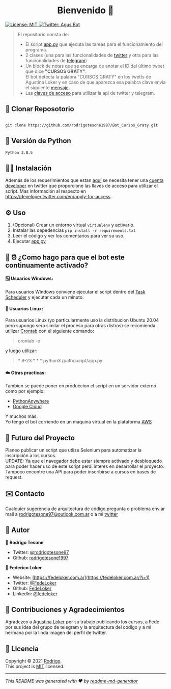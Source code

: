 <h1 align="center">Bienvenido 👋</h1>
<p>
  <a href="ss" target="_blank">
    <img alt="License: MIT" src="https://img.shields.io/badge/License-MIT-yellow.svg" />
  </a>
  <a href="https://twitter.com/BotFuturo?s=08" target="_blank">
    <img alt="Twitter: Agus Bot" src="https://img.shields.io/twitter/follow/BotFuturo.svg?style=social" />
  </a>
</p>

> El repositorio consta de:
> - El script [app.py](app.py) que ejecuta las tareas para el funcionamiento del programa.<br/>
> - 2 clases (una para las funcionalidades de [twitter](Bot/twitterbot.py) y otra para las funcionalidades de [telegram](Bot/telegrambot.py))
> - Un block de notas que se encarga de anotar el ID del último tweet que dice **"CURSOS GRATY"**. <br/>
> El bot detecta la palabra "CURSOS GRATY" en los twetts de Agustina Loker y en caso de que aparezca esa palabra clave envia el siguiente [mensaje](Ejemplo_Bot_Mensaje.jpeg).
> - Las [claves de acceso](keys.dat) para utilizar la api de twitter y telegram.


## 📂 Clonar Reposotorio

```

git clone https://github.com/rodrigotesone1997/Bot_Cursos_Graty.git

```

## 🐍 Versión de Python

```
Python 3.8.5
```

## 👨‍💻 Instalación
Además de los requerimientos que estan [aquí](requirements.txt) se necesita tener una [cuenta developer](https://developer.twitter.com/en/apply-for-access) en twitter que proporcione las llaves de acceso para utilizar el script.
Mas información al respecto en https://developer.twitter.com/en/apply-for-access.

## ⚙️ Uso

1. (Opcional) Crear un entorno virtual `virtualenv` y activarlo.
2. Instalar las depedencias `pip install -r requirements.txt`
3. Leer el código y ver los comentarios para ver su uso.
4. Ejecutar [app.py](app.py)

## 🤔 ⏰ ¿Como hago para que el bot este continuamente activado?

#### 🪟 Usuarios Windows:

Para usuarios Windows conviene ejecutar el script dentro del [Task Scheduler](https://www.jcchouinard.com/python-automation-using-task-scheduler/) y ejecutar cada un minuto.

#### 🐧 Usuarios Linux:

Para usuarios Linux (yo particularmente uso la distribucion Ubuntu 20.04 pero supongo sera similar el proceso para otras distros) se recomienda utilizar [Crontab](https://www.digitalocean.com/community/tutorials/how-to-use-cron-to-automate-tasks-ubuntu-1804) con el siguiente comando:
> crontab -e

y luego utilizar:<br />

> \* 8-23 \* \* \* python3 /path/script/app.py

#### ☁️ Otras practicas:

Tambien se puede poner en produccion el script en un servidor externo como por ejemplo:

- [PythonAnywhere](https://www.pythonanywhere.com/)
- [Google Cloud](https://cloud.google.com/)

Y muchos más.</br>
Yo tengo el bot corriendo en un maquina virtual en la plataforma [AWS](https://aws.amazon.com/)

## 🔮 Futuro del Proyecto

Planeo publicar un script que utlize Selenium para automatizar la inscripción a los cursos.</br>
UPDATE: Ya que el navegador debe estar siempre activado y desbloquedo para poder hacer uso de este script perdi interes en desarrollar el proyecto. Tampoco encontre una API para poder inscribirse a cursos en bases de request.

## ✉️ Contacto

Cualquier sugerencia de arquitectura de código,pregunta o problema enviar mail a rodrigotesone97@outlook.com.ar o a mi [twitter](https://twitter.com/rodrigotesone97)

## 🤔 Autor

👤 **Rodrigo Tesone**

<!---* Website: xadec
-->
* Twitter: [@rodrigotesone97](https://twitter.com/rodrigotesone97)
* Github: [rodrigotesone1997](https://github.com/rodrigotesone1997)
<!---* LinkedIn: [@ff](https://linkedin.com/in/ff)
-->

👤 **Federico Loker**

* Website: [https://fedeloker.com.ar](https://fedeloker.com.ar/?i=1)
* Twitter: [@FedeLoker](https://twitter.com/FedeLoker)
* Github: [FedeLoker](https://github.com/FedeLoker)
* LinkedIn: [@fedeloker](https://www.linkedin.com/in/fedeloker/)

## 🤝 Contribuciones y Agradecimientos

Agradezco a [Agustina Loker](https://twitter.com/AgustinaLocke) por su trabajo publicando los cursos, a Fede por sus idea del grupo de telegram y la arquitectura del codigo y a mi hermana por la linda imagen del perfil de twitter.

## 📝 Licencia

Copyright © 2021 [Rodrigo](https://github.com/rodrigotesone1997).<br />
This project is [MIT](LICENSE) licensed.

***
_This README was generated with ❤️ by [readme-md-generator](https://github.com/kefranabg/readme-md-generator)_
